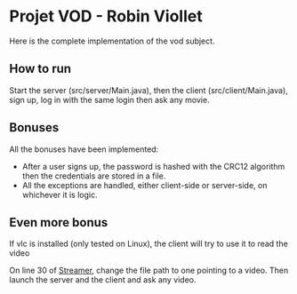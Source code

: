# Projet VOD - Robin Viollet

Here is the complete implementation of the vod subject.

## How to run
Start the server (src/server/Main.java), then the client (src/client/Main.java), sign up, log in with the same login then ask any movie.

## Bonuses
All the bonuses have been implemented:
- After a user signs up, the password is hashed with the CRC12 algorithm then the credentials are stored in a file.
- All the exceptions are handled, either client-side or server-side, on whichever it is logic.

## Even more bonus
If vlc is installed (only tested on Linux), the client will try to use it to read the video

On line 30 of [Streamer](src/server/Streamer.java), change the file path to one pointing to a video.
Then launch the server and the client and ask any video.